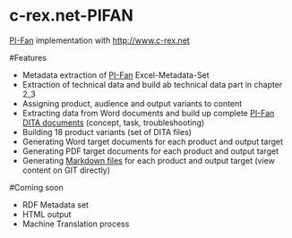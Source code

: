 # c-rex.net-PIFAN
[PI-Fan](http://i4icm.de/steinbeis-transferzentrum/pi-klassifikation/der-pi-fan/) implementation with http://www.c-rex.net

#Features
- Metadata extraction of [PI-Fan](http://i4icm.de/steinbeis-transferzentrum/pi-klassifikation/der-pi-fan/) Excel-Metadata-Set
- Extraction of technical data and build ab technical data part in chapter 2_3
- Assigning product, audience and output variants to content
- Extracting data from Word documents and build up complete [PI-Fan DITA documents](build/dita/de/PIFan) (concept, task, troubleshooting)
- Building 18 product variants (set of DITA files)
- Generating Word target documents for each product and output target
- Generating PDF target documents for each product and output target
- Generating [Markdown files](build/markdown) for each product and output target (view content on GIT directly)

#Coming soon
- RDF Metadata set
- HTML output
- Machine Translation process
